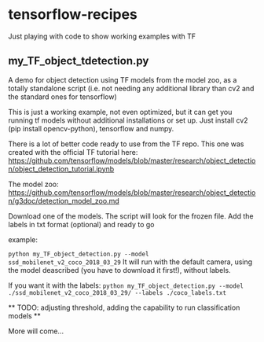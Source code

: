 # tensorflow-recipes
Just playing with code to show working examples with TF

## my_TF_object_tdetection.py
A demo for object detection using TF models from the model zoo, as a totally standalone script (i.e. not needing any additional library than cv2 and the standard ones for tensorflow)

This is just a working example, not even optimized, but it can get you running tf models without additional installations or set up.
Just install cv2 (pip install opencv-python), tensorflow and numpy.

There is a lot of better code ready to use from the TF repo. This one was created with the official TF tutorial here: https://github.com/tensorflow/models/blob/master/research/object_detection/object_detection_tutorial.ipynb

The model zoo: https://github.com/tensorflow/models/blob/master/research/object_detection/g3doc/detection_model_zoo.md

Download one of the models. The script will look for the frozen file. Add the labels in txt format (optional) and ready to go

example: 

`python my_TF_object_detection.py --model ssd_mobilenet_v2_coco_2018_03_29`
It will run with the default camera, using the model deascribed (you have to download it first!), without labels. 

If you want it with the labels:
`python my_TF_object_detection.py --model ./ssd_mobilenet_v2_coco_2018_03_29/ --labels ./coco_labels.txt`

** TODO: adjusting threshold, adding the capability to run classification models ** 

More will come... 
